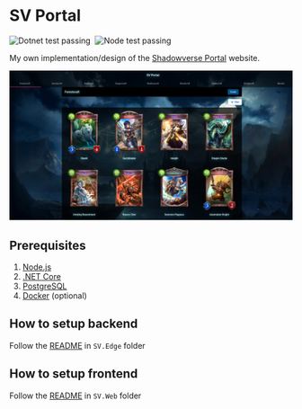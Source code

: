 # SV Portal

<div style="display: inline-flex; gap: 8px">
    <img alt="Dotnet test passing" src="https://github.com/pacna/sv-portal/workflows/Dotnet%20Test/badge.svg" />
    <img alt="Node test passing" src="https://github.com/pacna/sv-portal/workflows/Node%20Test/badge.svg" />
</div>

My own implementation/design of the [Shadowverse Portal](https://shadowverse-portal.com/?lang=en) website.

![sv-portal](./docs/sv-portal.png)

## Prerequisites

1. [Node.js](https://nodejs.org/en/)
2. [.NET Core](https://dotnet.microsoft.com/en-us/download)
3. [PostgreSQL](https://www.postgresql.org/download/)
4. [Docker](https://docs.docker.com/get-docker/) (optional)

## How to setup backend

Follow the [README](SV.Edge/README.md) in `SV.Edge` folder

## How to setup frontend

Follow the [README](SV.Web/README.md) in `SV.Web` folder
